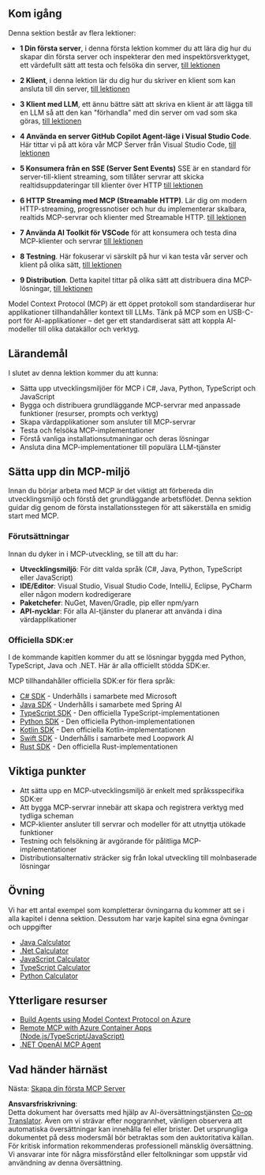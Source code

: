 <!--
CO_OP_TRANSLATOR_METADATA:
{
  "original_hash": "97f1c99b5b12cf03d4b1be68b3636a4a",
  "translation_date": "2025-07-04T17:34:41+00:00",
  "source_file": "03-GettingStarted/README.md",
  "language_code": "sv"
}
-->
## Kom igång  

Denna sektion består av flera lektioner:

- **1 Din första server**, i denna första lektion kommer du att lära dig hur du skapar din första server och inspekterar den med inspektörsverktyget, ett värdefullt sätt att testa och felsöka din server, [till lektionen](/03-GettingStarted/01-first-server/README.md)

- **2 Klient**, i denna lektion lär du dig hur du skriver en klient som kan ansluta till din server, [till lektionen](/03-GettingStarted/02-client/README.md)

- **3 Klient med LLM**, ett ännu bättre sätt att skriva en klient är att lägga till en LLM så att den kan "förhandla" med din server om vad som ska göras, [till lektionen](/03-GettingStarted/03-llm-client/README.md)

- **4 Använda en server GitHub Copilot Agent-läge i Visual Studio Code**. Här tittar vi på att köra vår MCP Server från Visual Studio Code, [till lektionen](/03-GettingStarted/04-vscode/README.md)

- **5 Konsumera från en SSE (Server Sent Events)** SSE är en standard för server-till-klient streaming, som tillåter servrar att skicka realtidsuppdateringar till klienter över HTTP [till lektionen](/03-GettingStarted/05-sse-server/README.md)

- **6 HTTP Streaming med MCP (Streamable HTTP)**. Lär dig om modern HTTP-streaming, progressnotiser och hur du implementerar skalbara, realtids MCP-servrar och klienter med Streamable HTTP. [till lektionen](/03-GettingStarted/06-http-streaming/README.md)

- **7 Använda AI Toolkit för VSCode** för att konsumera och testa dina MCP-klienter och servrar [till lektionen](/03-GettingStarted/07-aitk/README.md)

- **8 Testning**. Här fokuserar vi särskilt på hur vi kan testa vår server och klient på olika sätt, [till lektionen](/03-GettingStarted/08-testing/README.md)

- **9 Distribution**. Detta kapitel tittar på olika sätt att distribuera dina MCP-lösningar, [till lektionen](/03-GettingStarted/09-deployment/README.md)


Model Context Protocol (MCP) är ett öppet protokoll som standardiserar hur applikationer tillhandahåller kontext till LLMs. Tänk på MCP som en USB-C-port för AI-applikationer – det ger ett standardiserat sätt att koppla AI-modeller till olika datakällor och verktyg.

## Lärandemål

I slutet av denna lektion kommer du att kunna:

- Sätta upp utvecklingsmiljöer för MCP i C#, Java, Python, TypeScript och JavaScript
- Bygga och distribuera grundläggande MCP-servrar med anpassade funktioner (resurser, prompts och verktyg)
- Skapa värdapplikationer som ansluter till MCP-servrar
- Testa och felsöka MCP-implementationer
- Förstå vanliga installationsutmaningar och deras lösningar
- Ansluta dina MCP-implementationer till populära LLM-tjänster

## Sätta upp din MCP-miljö

Innan du börjar arbeta med MCP är det viktigt att förbereda din utvecklingsmiljö och förstå det grundläggande arbetsflödet. Denna sektion guidar dig genom de första installationsstegen för att säkerställa en smidig start med MCP.

### Förutsättningar

Innan du dyker in i MCP-utveckling, se till att du har:

- **Utvecklingsmiljö**: För ditt valda språk (C#, Java, Python, TypeScript eller JavaScript)
- **IDE/Editor**: Visual Studio, Visual Studio Code, IntelliJ, Eclipse, PyCharm eller någon modern kodredigerare
- **Paketchefer**: NuGet, Maven/Gradle, pip eller npm/yarn
- **API-nycklar**: För alla AI-tjänster du planerar att använda i dina värdapplikationer


### Officiella SDK:er

I de kommande kapitlen kommer du att se lösningar byggda med Python, TypeScript, Java och .NET. Här är alla officiellt stödda SDK:er.

MCP tillhandahåller officiella SDK:er för flera språk:
- [C# SDK](https://github.com/modelcontextprotocol/csharp-sdk) - Underhålls i samarbete med Microsoft
- [Java SDK](https://github.com/modelcontextprotocol/java-sdk) - Underhålls i samarbete med Spring AI
- [TypeScript SDK](https://github.com/modelcontextprotocol/typescript-sdk) - Den officiella TypeScript-implementationen
- [Python SDK](https://github.com/modelcontextprotocol/python-sdk) - Den officiella Python-implementationen
- [Kotlin SDK](https://github.com/modelcontextprotocol/kotlin-sdk) - Den officiella Kotlin-implementationen
- [Swift SDK](https://github.com/modelcontextprotocol/swift-sdk) - Underhålls i samarbete med Loopwork AI
- [Rust SDK](https://github.com/modelcontextprotocol/rust-sdk) - Den officiella Rust-implementationen

## Viktiga punkter

- Att sätta upp en MCP-utvecklingsmiljö är enkelt med språksspecifika SDK:er
- Att bygga MCP-servrar innebär att skapa och registrera verktyg med tydliga scheman
- MCP-klienter ansluter till servrar och modeller för att utnyttja utökade funktioner
- Testning och felsökning är avgörande för pålitliga MCP-implementationer
- Distributionsalternativ sträcker sig från lokal utveckling till molnbaserade lösningar

## Övning

Vi har ett antal exempel som kompletterar övningarna du kommer att se i alla kapitel i denna sektion. Dessutom har varje kapitel sina egna övningar och uppgifter

- [Java Calculator](./samples/java/calculator/README.md)
- [.Net Calculator](../../../03-GettingStarted/samples/csharp)
- [JavaScript Calculator](./samples/javascript/README.md)
- [TypeScript Calculator](./samples/typescript/README.md)
- [Python Calculator](../../../03-GettingStarted/samples/python)

## Ytterligare resurser

- [Build Agents using Model Context Protocol on Azure](https://learn.microsoft.com/azure/developer/ai/intro-agents-mcp)
- [Remote MCP with Azure Container Apps (Node.js/TypeScript/JavaScript)](https://learn.microsoft.com/samples/azure-samples/mcp-container-ts/mcp-container-ts/)
- [.NET OpenAI MCP Agent](https://learn.microsoft.com/samples/azure-samples/openai-mcp-agent-dotnet/openai-mcp-agent-dotnet/)

## Vad händer härnäst

Nästa: [Skapa din första MCP Server](./01-first-server/README.md)

**Ansvarsfriskrivning**:  
Detta dokument har översatts med hjälp av AI-översättningstjänsten [Co-op Translator](https://github.com/Azure/co-op-translator). Även om vi strävar efter noggrannhet, vänligen observera att automatiska översättningar kan innehålla fel eller brister. Det ursprungliga dokumentet på dess modersmål bör betraktas som den auktoritativa källan. För kritisk information rekommenderas professionell mänsklig översättning. Vi ansvarar inte för några missförstånd eller feltolkningar som uppstår vid användning av denna översättning.